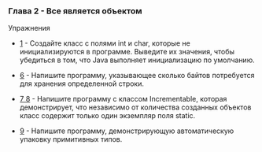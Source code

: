 ### Глава 2 - Все является объектом

Упражнения

* [1](exercises/ex1/DefaultInit.java) - Создайте класс с полями int и char, которые не инициализируются в программе. Выведите их значения, чтобы убедиться в том, чтo Java выполняет инициализацию по умолчанию.

* [6](exercises/ex6/Storage.java) - Напишите программу, указывающее сколько байтов потребуется для хранения определенной строки.

* [7 8](exercises/ex8/IncrementableStatic.java) - Напишите программу с классом Incrementable, которая демонстрирует, что независимо от количества созданных объектов класс содержит только один экземпляр поля static.

* [9](exercises/ex9/PrimaryType.java) - Напишите программу, демонстрирующую автоматическую упаковку примитивных типов.